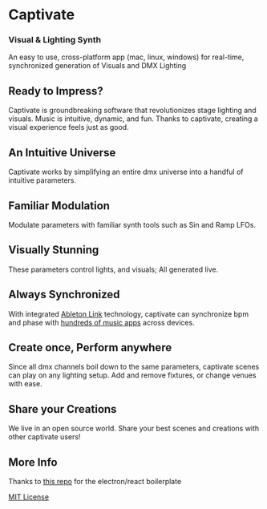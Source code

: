 # Captivate
### Visual & Lighting Synth
An easy to use, cross-platform app (mac, linux, windows) for real-time, synchronized generation of Visuals and DMX Lighting

## Ready to Impress?
Captivate is groundbreaking software that revolutionizes stage lighting and visuals. Music is intuitive, dynamic, and fun. Thanks to captivate, creating a visual experience feels just as good.
## An Intuitive Universe
Captivate works by simplifying an entire dmx universe into a handful of intuitive parameters.
## Familiar Modulation
Modulate parameters with familiar synth tools such as Sin and Ramp LFOs.
## Visually Stunning
These parameters control lights, and visuals; All generated live.
## Always Synchronized
With integrated [Ableton Link](https://www.ableton.com/en/link/) technology, captivate can synchronize bpm and phase with [hundreds of music apps](https://www.ableton.com/en/link/products/) across devices. 
## Create once, Perform anywhere
Since all dmx channels boil down to the same parameters, captivate scenes can play on any lighting setup. Add and remove fixtures, or change venues with ease.
## Share your Creations
We live in an open source world. Share your best scenes and creations with other captivate users!
## More Info
Thanks to [this repo](https://github.com/electron-react-boilerplate/electron-react-boilerplate) for the electron/react boilerplate

[MIT License](https://github.com/spensbot/Captivate2/blob/master/LICENSE)